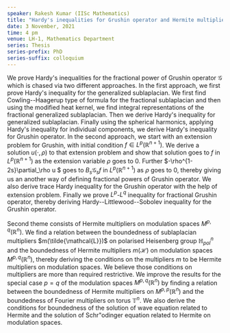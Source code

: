 ```yaml
---
speaker: Rakesh Kumar (IISc Mathematics)
title: "Hardy's inequalities for Grushin operator and Hermite multipliers on modulation spaces"
date: 3 November, 2021
time: 4 pm
venue: LH-1, Mathematics Department
series: Thesis
series-prefix: PhD
series-suffix: colloquium
---
```


We prove Hardy's inequalities for the fractional power of Grushin operator
$\mathcal{G}$ which is chased via two different approaches. In the first approach,
we first prove Hardy's inequality for the generalized sublaplacian. We first find
Cowling--Haagerup type of formula for the fractional sublaplacian and then using
the modified heat kernel, we find integral representations of the fractional
generalized sublaplacian. Then we derive Hardy's inequality for generalized
sublaplacian. Finally using the spherical harmonics, applying Hardy's inequality
for individual components, we derive Hardy's inequality for Grushin operator.
In the second approach, we start with an extension problem for Grushin, with
initial condition $f\in L^p(\mathbb{R}^{n+1})$. We derive a solution
$u(\cdot,\rho)$ to that extension problem and show that solution goes to $f$ in
$L^p(\mathbb{R}^{n+1})$ as the extension variable $\rho$ goes to $0$. Further
$-\rho^{1-2s}\partial_\rho u $ goes to $B_s\mathcal{G}_s f$ in $L^p(\mathbb{R}^{n+1})$
as $\rho$ goes to $0$, thereby giving us an another way of defining fractional
powers of Grushin operator. We also derive trace Hardy inequality for the Grushin
operator with the help of extension problem. Finally we prove $L^p$-$L^q$
inequality for fractional Grushin operator, thereby deriving Hardy--Littlewood--Sobolev
inequality for the Grushin operator.


Second theme consists of Hermite multipliers on modulation spaces $M^{p,q}(\mathbb{R}^n)$.
We find a relation between the boundedness of sublaplacian multipliers
$m(\tilde{\mathcal{L}})$ on polarised Heisenberg group $\mathbb{H}^n_{pol}$ and the
boundedness of Hermite multipliers $m(\mathcal{H})$ on modulation spaces
$M^{p,q}(\mathbb{R}^n)$, thereby deriving the conditions on the multipliers $m$ to be
Hermite multipliers on modulation spaces. We believe those conditions on multipliers
are more than required restrictive. We improve the results for the special case $p=q$
of the modulation spaces $M^{p,q}(\mathbb{R}^n)$ by finding a relation between the
boundedness of Hermite multipliers on $M^{p,p}(\mathbb{R}^n)$ and the boundedness of
Fourier multipliers on torus $\mathbb{T}^n$. We also derive the conditions for
boundedness of the solution of wave equation related to Hermite and the solution of
Schr\"odinger equation related to Hermite on modulation spaces.
